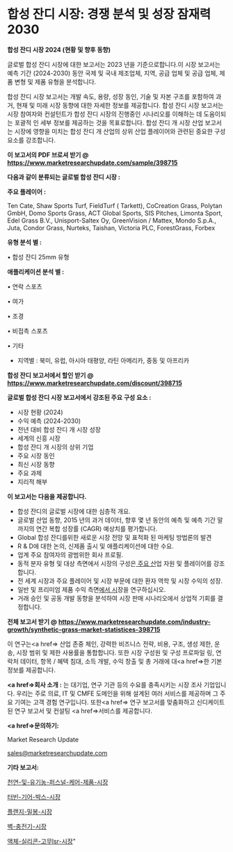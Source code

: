 # 합성 잔디 시장: 경쟁 분석 및 성장 잠재력 2030

<strong>합성 잔디 시장 2024 (현황 및 향후 동향)</strong>

글로벌 합성 잔디 시장에 대한 보고서는 2023 년을 기준으로합니다.이 시장 보고서는 예측 기간 (2024-2030) 동안 국제 및 국내 제조업체, 지역, 공급 업체 및 공급 업체, 제품 변형 및 제품 유형을 분석합니다.

합성 잔디 시장 보고서는 개발 속도, 용량, 성장 동인, 기술 및 자본 구조를 포함하여 과거, 현재 및 미래 시장 동향에 대한 자세한 정보를 제공합니다. 합성 잔디 시장 보고서는 시장 참여자와 컨설턴트가 합성 잔디 시장의 진행중인 시나리오를 이해하는 데 도움이되는 포괄적 인 세부 정보를 제공하는 것을 목표로합니다. 합성 잔디 개 시장 산업 보고서는 시장에 영향을 미치는 합성 잔디 개 산업의 상위 산업 플레이어와 관련된 중요한 구성 요소를 강조합니다.



<strong>이 보고서의 PDF 브로셔 받기 @ <a href=https://www.marketresearchupdate.com/sample/398715>https://www.marketresearchupdate.com/sample/398715</a></strong>



<strong>다음과 같이 분류되는 글로벌 합성 잔디 시장 :</strong>



<strong>주요 플레이어 :</strong>

Ten Cate, Shaw Sports Turf, FieldTurf ( Tarkett), CoCreation Grass, Polytan GmbH, Domo Sports Grass, ACT Global Sports, SIS Pitches, Limonta Sport, Edel Grass B.V., Unisport-Saltex Oy, GreenVision / Mattex, Mondo S.p.A., Juta, Condor Grass, Nurteks, Taishan, Victoria PLC, ForestGrass, Forbex



<strong>유형 분석 별 :</strong>

• 합성 잔디 25mm 유형



<strong>애플리케이션 분석 별 :</strong>

• 연락 스포츠

• 여가

• 조경

• 비접촉 스포츠

• 기타

<ul>
  <li>지역별 : 북미, 유럽, 아시아 태평양, 라틴 아메리카, 중동 및 아프리카</li>
</ul>


<strong>합성 잔디 보고서에서 할인 받기 @ <a href=https://www.marketresearchupdate.com/discount/398715>https://www.marketresearchupdate.com/discount/398715</a></strong>



<strong>글로벌 합성 잔디 시장 보고서에서 강조된 주요 구성 요소 :</strong>
<ul>
  <li>시장 현황 (2024)</li>
  <li>수익 예측 (2024-2030)</li>
  <li>전년 대비 합성 잔디 개 시장 성장</li>
  <li>세계의 신흥 시장</li>
  <li>합성 잔디 개 시장의 상위 기업</li>
  <li>주요 시장 동인</li>
  <li>최신 시장 동향</li>
  <li>주요 과제</li>
  <li>지리적 해부</li>
</ul>


<strong>이 보고서는 다음을 제공합니다.</strong>
<ul>
  <li>합성 잔디의 글로벌 시장에 대한 심층적 개요.</li>
  <li>글로벌 산업 동향, 2015 년의 과거 데이터, 향후 몇 년 동안의 예측 및 예측 기간 말까지의 연간 복합 성장률 (CAGR) 예상치를 평가합니다.</li>
  <li>Global 합성 잔디를위한 새로운 시장 전망 및 표적화 된 마케팅 방법론의 발견</li>
  <li>R &amp; D에 대한 논의, 신제품 출시 및 애플리케이션에 대한 수요.</li>
  <li>업계 주요 참여자의 광범위한 회사 프로필.</li>
  <li>동적 분자 유형 및 대상 측면에서 시장의 구성은<a href=> 주요 산</a>업 자원 및 플레이어를 강조합니다.</li>
  <li>전 세계 시장과 주요 플레이어 및 시장 부문에 대한 환자 역학 및 시장 수익의 성장.</li>
  <li>일반 및 프리미엄 제품 수익 측면<a href=>에서 시</a>장을 연구하십시오.</li>
  <li>거래 승인 및 공동 개발 동향을 분석하여 시장 판매 시나리오에서 상업적 기회를 결정합니다.</li>
</ul>



<strong>전체 보고서 받기 @ <a href=https://www.marketresearchupdate.com/industry-growth/synthetic-grass-market-statistices-398715>https://www.marketresearchupdate.com/industry-growth/synthetic-grass-market-statistices-398715</a></strong>

이 연구는<a href=> 산업 존중</a> 체인, 강력한 비즈니스 전략, 비용, 구조, 생성 제한, 운송, 시장 범위 및 제한 사용률을 통합합니다. 또한 시장 구성원 및 구성 프로파일 링, 연락처 데이터, 항목 / 혜택 침대, 소득 개발, 수익 창출 및 총 거래에 대<a href=>한 기본 </a>정보를 제공합니다.



<strong><a href=>회사 소</a>개 :</strong>
는 대기업, 연구 기관 등의 수요를 충족시키는 시장 조사 기업입니다. 우리는 주로 의료, IT 및 CMFE 도메인을 위해 설계된 여러 서비스를 제공하며 그 주요 기여는 고객 경험 연구입니다. 또한<a href=> 연구 보</a>고서를 맞춤화하고 신디케이트 된 연구 보고서 및 컨설팅 <a href=>서비스</a>를 제공합니다.



<strong><a href=>문의하기:</a></strong>

Market Research Update

sales@marketresearchupdate.com



<strong>기타 보고서:</strong>

<a href=https://www.linkedin.com/pulse/천연-및-유기농-퍼스널-케어-제품-시장-경쟁-분석-성장-잠재력-2029-isdailynews/>천연-및-유기농-퍼스널-케어-제품-시장</a>

<a href=https://www.linkedin.com/pulse/터빈-기어-박스-시장-현재-및-미래-성장-2029-trend-tracking-tips-360-analysis-p4brf/>터빈-기어-박스-시장</a>

<a href=https://www.linkedin.com/pulse/플랜지-밀봉-시장-동향-및-성장-전망-trendsetters-talk-360-analysis-jhk9f/>플랜지-밀봉-시장</a>

<a href=https://www.linkedin.com/pulse/벽-충전기-시장-진입-전략-및-위험-평가2030년-data-dive-diaries-24-analysis-ytkdf/>벽-충전기-시장</a>

<a href=https://www.linkedin.com/pulse/액체-실리콘-고무lsr-시장-진입-전략-및-위험-평가2029년-data-dive-diaries-24-analysis-19ibf/>액체-실리콘-고무lsr-시장</a>"
